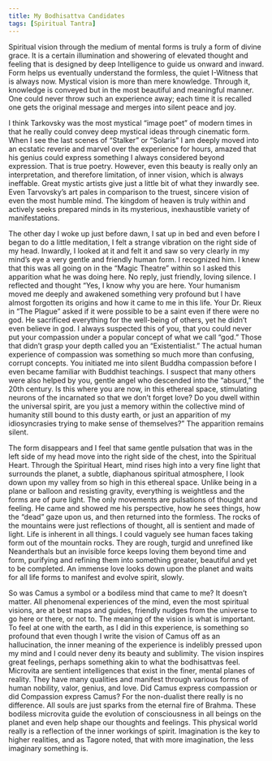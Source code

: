 ```yaml
---
title: My Bodhisattva Candidates 
tags: [Spiritual Tantra]
---
```

Spiritual vision through the medium of mental forms is truly a form of divine grace. It is a certain
illumination and showering of elevated thought and feeling that is designed by deep Intelligence to
guide us onward and inward. Form helps us eventually understand the formless, the quiet I-Witness
that is always now. Mystical vision is more than mere knowledge. Through it, knowledge is conveyed
but in the most beautiful and meaningful manner. One could never throw such an experience away;
each time it is recalled one gets the original message and merges into silent peace and joy. 

I think Tarkovsky was the most mystical “image poet” of modern times in that he really could convey deep
mystical ideas through cinematic form. When I see the last scenes of “Stalker” or “Solaris” I am
deeply moved into an ecstatic reverie and marvel over the experience for hours, amazed that his genius
could express something I always considered beyond expression. That is true poetry. However, even
this beauty is really only an interpretation, and therefore limitation, of inner vision, which is always
ineffable. Great mystic artists give just a little bit of what they inwardly see. Even Tarvovsky’s art
pales in comparison to the truest, sincere vision of even the most humble mind. The kingdom of
heaven is truly within and actively seeks prepared minds in its mysterious, inexhaustible variety of
manifestations.

The other day I woke up just before dawn, I sat up in bed and even before I began to do a little
meditation, I felt a strange vibration on the right side of my head. Inwardly, I looked at it and felt it and
saw so very clearly in my mind’s eye a very gentle and friendly human form. I recognized him. I
knew that this was all going on in the “Magic Theatre” within so I asked this apparition what he was
doing here. No reply, just friendly, loving silence. I reflected and thought “Yes, I know why you are
here. Your humanism moved me deeply and awakened something very profound but I have almost
forgotten its origins and how it came to me in this life. Your Dr. Rieux in “The Plague” asked if it were
possible to be a saint even if there were no god. He sacrificed everything for the well-being of others,
yet he didn’t even believe in god. I always suspected this of you, that you could never put your
compassion under a popular concept of what we call “god.” Those that didn’t grasp your depth called
you an “Existentialist.” The actual human experience of compassion was something so much more
than confusing, corrupt concepts. You initiated me into silent Buddha compassion before I even
became familiar with Buddhist teachings. I suspect that many others were also helped by you, gentle
angel who descended into the “absurd,” the 20th century. Is this where you are now, in this ethereal
space, stimulating neurons of the incarnated so that we don’t forget love? Do you dwell within the
universal spirit, are you just a memory within the collective mind of humanity still bound to this dusty
earth, or just an apparition of my idiosyncrasies trying to make sense of themselves?” The apparition
remains silent.

The form disappears and I feel that same gentle pulsation that was in the left side of my head move into
the right side of the chest, into the Spiritual Heart. Through the Spiritual Heart, mind rises high into a
very fine light that surrounds the planet, a subtle, diaphanous spiritual atmosphere, I look down upon
my valley from so high in this ethereal space. Unlike being in a plane or balloon and resisting gravity,
everything is weightless and the forms are of pure light. The only movements are pulsations of thought
and feeling. He came and showed me his perspective, how he sees things, how the “dead” gaze upon
us, and then returned into the formless. The rocks of the mountains were just reflections of thought, all
is sentient and made of light. Life is inherent in all things. I could vaguely see human faces taking
form out of the mountain rocks. They are rough, turgid and unrefined like Neanderthals but an
invisible force keeps loving them beyond time and form, purifying and refining them into something
greater, beautiful and yet to be completed. An immense love looks down upon the planet and waits for
all life forms to manifest and evolve spirit, slowly.

So was Camus a symbol or a bodiless mind that came to me? It doesn’t matter. All phenomenal
experiences of the mind, even the most spiritual visions, are at best maps and guides, friendly nudges
from the universe to go here or there, or not to. The meaning of the vision is what is important. To feel
at one with the earth, as I did in this experience, is something so profound that even though I write the
vision of Camus off as an hallucination, the inner meaning of the experience is indelibly pressed upon
my mind and I could never deny its beauty and sublimity. The vision inspires great feelings, perhaps
something akin to what the bodhisattvas feel. Microvita are sentient intelligences that exist in the finer,
mental planes of reality. They have many qualities and manifest through various forms of human
nobility, valor, genius, and love. Did Camus express compassion or did Compassion express Camus?
For the non-dualist there really is no difference. All souls are just sparks from the eternal fire of
Brahma. These bodiless microvita guide the evolution of consciousness in all beings on the planet and
even help shape our thoughts and feelings. This physical world really is a reflection of the inner
workings of spirit. Imagination is the key to higher realities, and as Tagore noted, that with more
imagination, the less imaginary something is.
